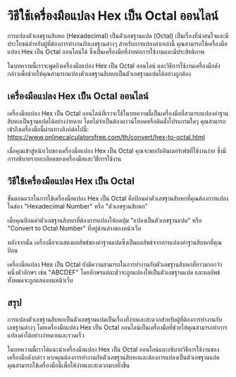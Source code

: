 วิธีใช้เครื่องมือแปลง Hex เป็น Octal ออนไลน์
============================================

การแปลงตัวเลขฐานสิบหก (Hexadecimal) เป็นตัวเลขฐานแปด (Octal) เป็นเรื่องที่น่าสนใจและมีประโยชน์สำหรับผู้ที่ต้องการทำงานกับเลขฐานต่างๆ สำหรับการแปลงค่าเหล่านี้ คุณสามารถใช้เครื่องมือแปลง Hex เป็น Octal ออนไลน์ได้ ซึ่งเป็นเครื่องมือที่ง่ายต่อการใช้งานและมีประสิทธิภาพ

ในบทความนี้เราจะพูดถึงเครื่องมือแปลง Hex เป็น Octal ออนไลน์ และวิธีการใช้งานเครื่องมือดังกล่าวเพื่อช่วยให้คุณสามารถแปลงตัวเลขฐานสิบหกเป็นตัวเลขฐานแปดได้อย่างถูกต้อง

เครื่องมือแปลง Hex เป็น Octal ออนไลน์
-------------------------------------

เครื่องมือแปลง Hex เป็น Octal ออนไลน์ที่เราจะใช้ในบทความนี้เป็นเครื่องมือที่สามารถแปลงค่าฐานสิบหกเป็นฐานแปดได้อย่างง่ายดาย โดยไม่จำเป็นต้องดาวน์โหลดหรือติดตั้งโปรแกรมใดๆ คุณสามารถเข้าถึงเครื่องมือนี้ผ่านทางลิงก์ต่อไปนี้: <https://www.onlinecalculatorsfree.com/th/convert/hex-to-octal.html>

เมื่อคุณเข้าสู่หน้าเว็บของเครื่องมือแปลง Hex เป็น Octal คุณจะพบกับอินเตอร์เฟซที่ใช้งานง่าย ซึ่งมีการอธิบายรายละเอียดของเครื่องมือและวิธีการใช้งาน

วิธีใช้เครื่องมือแปลง Hex เป็น Octal
------------------------------------

ขั้นตอนแรกในการใช้เครื่องมือแปลง Hex เป็น Octal คือป้อนค่าตัวเลขฐานสิบหกที่คุณต้องการแปลงในช่อง "Hexadecimal Number" หรือ "ตัวเลขฐานสิบหก"

เมื่อคุณป้อนค่าตัวเลขฐานสิบหกที่ต้องการแปลงให้กดปุ่ม "แปลงเป็นตัวเลขฐานแปด" หรือ "Convert to Octal Number" ที่อยู่ด้านล่างของหน้าเว็บ

หลังจากนั้น เครื่องมือจะแสดงผลลัพธ์ของค่าฐานแปดซึ่งเป็นผลลัพธ์จากการแปลงค่าฐานสิบหกที่คุณป้อน

เครื่องมือแปลง Hex เป็น Octal ยังมีความสามารถในการทำงานกับตัวเลขฐานสิบหกที่ยาวมากกว่าหนึ่งตัวอักษร เช่น "ABCDEF" โดยอักษรแต่ละตัวจะถูกแปลงให้เป็นตัวเลขฐานแปด และผลลัพธ์ทั้งหมดจะถูกแสดงบนหน้าเว็บ

สรุป
----

การแปลงตัวเลขฐานสิบหกเป็นตัวเลขฐานแปดเป็นเรื่องที่ง่ายและสะดวกสำหรับผู้ที่ต้องการทำงานกับเลขฐานต่างๆ โดยเครื่องมือแปลง Hex เป็น Octal ออนไลน์เป็นเครื่องมือที่ช่วยให้คุณสามารถทำการแปลงค่าได้อย่างง่ายดายและรวดเร็ว

ในบทความนี้เราได้แนะนำเครื่องมือแปลง Hex เป็น Octal ออนไลน์และอธิบายวิธีการใช้งานของเครื่องมือดังกล่าว หากคุณต้องการทำงานกับตัวเลขฐานสิบหกและต้องการแปลงเป็นตัวเลขฐานแปด คุณสามารถใช้เครื่องมือนี้เพื่อให้ง่ายและสะดวกมากยิ่งขึ้น